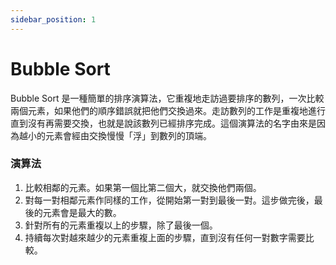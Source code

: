 ```yaml
---
sidebar_position: 1
---
```


# Bubble Sort

Bubble Sort 是一種簡單的排序演算法，它重複地走訪過要排序的數列，一次比較兩個元素，如果他們的順序錯誤就把他們交換過來。走訪數列的工作是重複地進行直到沒有再需要交換，也就是說該數列已經排序完成。這個演算法的名字由來是因為越小的元素會經由交換慢慢「浮」到數列的頂端。

### 演算法

1. 比較相鄰的元素。如果第一個比第二個大，就交換他們兩個。
2. 對每一對相鄰元素作同樣的工作，從開始第一對到最後一對。這步做完後，最後的元素會是最大的數。
3. 針對所有的元素重複以上的步驟，除了最後一個。
4. 持續每次對越來越少的元素重複上面的步驟，直到沒有任何一對數字需要比較。

